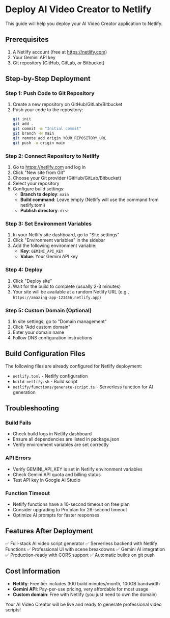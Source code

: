 # Deploy AI Video Creator to Netlify

This guide will help you deploy your AI Video Creator application to Netlify.

## Prerequisites

1. A Netlify account (free at https://netlify.com)
2. Your Gemini API key
3. Git repository (GitHub, GitLab, or Bitbucket)

## Step-by-Step Deployment

### Step 1: Push Code to Git Repository

1. Create a new repository on GitHub/GitLab/Bitbucket
2. Push your code to the repository:
   ```bash
   git init
   git add .
   git commit -m "Initial commit"
   git branch -M main
   git remote add origin YOUR_REPOSITORY_URL
   git push -u origin main
   ```

### Step 2: Connect Repository to Netlify

1. Go to https://netlify.com and log in
2. Click "New site from Git"
3. Choose your Git provider (GitHub/GitLab/Bitbucket)
4. Select your repository
5. Configure build settings:
   - **Branch to deploy**: `main`
   - **Build command**: Leave empty (Netlify will use the command from netlify.toml)
   - **Publish directory**: `dist`

### Step 3: Set Environment Variables

1. In your Netlify site dashboard, go to "Site settings"
2. Click "Environment variables" in the sidebar
3. Add the following environment variable:
   - **Key**: `GEMINI_API_KEY`
   - **Value**: Your Gemini API key

### Step 4: Deploy

1. Click "Deploy site"
2. Wait for the build to complete (usually 2-3 minutes)
3. Your site will be available at a random Netlify URL (e.g., `https://amazing-app-123456.netlify.app`)

### Step 5: Custom Domain (Optional)

1. In site settings, go to "Domain management"
2. Click "Add custom domain"
3. Enter your domain name
4. Follow DNS configuration instructions

## Build Configuration Files

The following files are already configured for Netlify deployment:

- `netlify.toml` - Netlify configuration
- `build-netlify.sh` - Build script
- `netlify/functions/generate-script.ts` - Serverless function for AI generation

## Troubleshooting

### Build Fails
- Check build logs in Netlify dashboard
- Ensure all dependencies are listed in package.json
- Verify environment variables are set correctly

### API Errors
- Verify GEMINI_API_KEY is set in Netlify environment variables
- Check Gemini API quota and billing status
- Test API key in Google AI Studio

### Function Timeout
- Netlify functions have a 10-second timeout on free plan
- Consider upgrading to Pro plan for 26-second timeout
- Optimize AI prompts for faster responses

## Features After Deployment

✅ Full-stack AI video script generator
✅ Serverless backend with Netlify Functions
✅ Professional UI with scene breakdowns
✅ Gemini AI integration
✅ Production-ready with CORS support
✅ Automatic builds on git push

## Cost Information

- **Netlify**: Free tier includes 300 build minutes/month, 100GB bandwidth
- **Gemini API**: Pay-per-use pricing, very affordable for most usage
- **Custom domain**: Free with Netlify (you just need to own the domain)

Your AI Video Creator will be live and ready to generate professional video scripts!